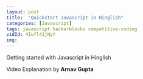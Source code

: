 ```yaml
---
layout: post
title:  "Quickstart Javascript in Hinglish"
categories: [Javascript]
tags: javascript hackerblocks competitive-coding
vidId: 4Iufl41jNyY
img: 
---
```


Getting started with Javascript in Hinglish

Video Explanation by **Arnav Gupta**
